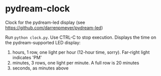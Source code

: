 pydream-clock
=============

Clock for the pydream-led display (see https://github.com/darrenpmeyer/pydream-led)

Run `python clock.py`. Use CTRL-C to stop execution. Displays the time on the pydream-supported LED display:

1. hours, 1 row, one light per hour (12-hour time, sorry). Far-right light indicates 'PM'
2. minutes, 3 rows, one light per minute. A full row is 20 minutes
3. seconds, as minutes above